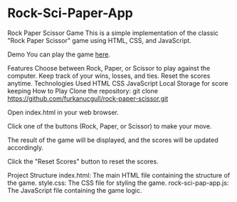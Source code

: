 # Rock-Sci-Paper-App
 
Rock Paper Scissor Game
This is a simple implementation of the classic "Rock Paper Scissor" game using HTML, CSS, and JavaScript.

Demo
You can play the game [here]().

Features
Choose between Rock, Paper, or Scissor to play against the computer.
Keep track of your wins, losses, and ties.
Reset the scores anytime.
Technologies Used
HTML
CSS
JavaScript
Local Storage for score keeping
How to Play
Clone the repository:
git clone https://github.com/furkanucgull/rock-paper-scissor.git

Open index.html in your web browser.

Click one of the buttons (Rock, Paper, or Scissor) to make your move.

The result of the game will be displayed, and the scores will be updated accordingly.

Click the "Reset Scores" button to reset the scores.

Project Structure
index.html: The main HTML file containing the structure of the game.
style.css: The CSS file for styling the game.
rock-sci-pap-app.js: The JavaScript file containing the game logic.
